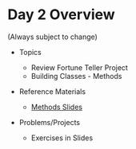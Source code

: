 # Day 2 Overview

(Always subject to change)

- Topics
  - Review Fortune Teller Project
  - Building Classes - Methods
- Reference Materials
  - [Methods Slides](https://docs.google.com/a/wecancodeit.org/presentation/d/1w7U0GGW6oVNJpgPFKjb-iny2EwcrQypZlIvNHsHQKF4/edit?usp=sharing)

- Problems/Projects
  - Exercises in Slides



